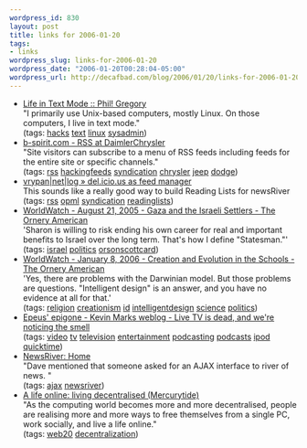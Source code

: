 ```yaml
--- 
wordpress_id: 830
layout: post
title: links for 2006-01-20
tags: 
- links
wordpress_slug: links-for-2006-01-20
wordpress_date: "2006-01-20T00:28:04-05:00"
wordpress_url: http://decafbad.com/blog/2006/01/20/links-for-2006-01-20
---
```

<ul class="delicious">
	<li>
		<div class="delicious-link"><a href="http://aperiodic.net/phil/archives/Geekery/text-mode-guerrilla.html">Life in Text Mode :: Phil! Gregory</a></div>
		<div class="delicious-extended">"I primarily use Unix-based computers, mostly Linux. On those computers, I live in text mode."</div>
		<div class="delicious-tags">(tags: <a href="http://del.icio.us/deusx/hacks">hacks</a> <a href="http://del.icio.us/deusx/text">text</a> <a href="http://del.icio.us/deusx/linux">linux</a> <a href="http://del.icio.us/deusx/sysadmin">sysadmin</a>)</div>
	</li>
	<li>
		<div class="delicious-link"><a href="http://b-spirit.com/blog/index.php?p=570">b-spirit.com - RSS at DaimlerChrysler</a></div>
		<div class="delicious-extended">"Site visitors can subscribe to a menu of RSS feeds including feeds for the entire site or specific channels."</div>
		<div class="delicious-tags">(tags: <a href="http://del.icio.us/deusx/rss">rss</a> <a href="http://del.icio.us/deusx/hackingfeeds">hackingfeeds</a> <a href="http://del.icio.us/deusx/syndication">syndication</a> <a href="http://del.icio.us/deusx/chrysler">chrysler</a> <a href="http://del.icio.us/deusx/jeep">jeep</a> <a href="http://del.icio.us/deusx/dodge">dodge</a>)</div>
	</li>
	<li>
		<div class="delicious-link"><a href="http://vrypan.net/log/archives/2006/01/19/delicious-as-fedd-manager/">vrypan|net|log » del.icio.us as feed manager</a></div>
		<div class="delicious-extended">This sounds like a really good way to build Reading Lists for newsRiver</div>
		<div class="delicious-tags">(tags: <a href="http://del.icio.us/deusx/rss">rss</a> <a href="http://del.icio.us/deusx/opml">opml</a> <a href="http://del.icio.us/deusx/syndication">syndication</a> <a href="http://del.icio.us/deusx/readinglists">readinglists</a>)</div>
	</li>
	<li>
		<div class="delicious-link"><a href="http://www.ornery.org/essays/warwatch/2005-08-21-1.html">WorldWatch - August 21, 2005 - Gaza and the Israeli Settlers - The Ornery American</a></div>
		<div class="delicious-extended">'Sharon is willing to risk ending his own career for real and important benefits to Israel over the long term.  That's how I define "Statesman."'</div>
		<div class="delicious-tags">(tags: <a href="http://del.icio.us/deusx/israel">israel</a> <a href="http://del.icio.us/deusx/politics">politics</a> <a href="http://del.icio.us/deusx/orsonscottcard">orsonscottcard</a>)</div>
	</li>
	<li>
		<div class="delicious-link"><a href="http://www.ornery.org/essays/warwatch/2006-01-08-1.html">WorldWatch - January 8, 2006 - Creation and Evolution in the Schools - The Ornery American</a></div>
		<div class="delicious-extended">'Yes, there are problems with the Darwinian model. But those problems are questions. "Intelligent design" is an answer, and you have no evidence at all for that.'</div>
		<div class="delicious-tags">(tags: <a href="http://del.icio.us/deusx/religion">religion</a> <a href="http://del.icio.us/deusx/creationism">creationism</a> <a href="http://del.icio.us/deusx/id">id</a> <a href="http://del.icio.us/deusx/intelligentdesign">intelligentdesign</a> <a href="http://del.icio.us/deusx/science">science</a> <a href="http://del.icio.us/deusx/politics">politics</a>)</div>
	</li>
	<li>
		<div class="delicious-link"><a href="http://epeus.blogspot.com/2006_01_01_epeus_archive.html#113657665445571085">Epeus' epigone - Kevin Marks weblog - Live TV is dead, and we're noticing the smell</a></div>
		<div class="delicious-tags">(tags: <a href="http://del.icio.us/deusx/video">video</a> <a href="http://del.icio.us/deusx/tv">tv</a> <a href="http://del.icio.us/deusx/television">television</a> <a href="http://del.icio.us/deusx/entertainment">entertainment</a> <a href="http://del.icio.us/deusx/podcasting">podcasting</a> <a href="http://del.icio.us/deusx/podcasts">podcasts</a> <a href="http://del.icio.us/deusx/ipod">ipod</a> <a href="http://del.icio.us/deusx/quicktime">quicktime</a>)</div>
	</li>
	<li>
		<div class="delicious-link"><a href="http://daniel.phrasewise.com/dev/newsRiver/">NewsRiver: Home</a></div>
		<div class="delicious-extended">"Dave mentioned that someone asked for an AJAX interface to river of news. "</div>
		<div class="delicious-tags">(tags: <a href="http://del.icio.us/deusx/ajax">ajax</a> <a href="http://del.icio.us/deusx/newsriver">newsriver</a>)</div>
	</li>
	<li>
		<div class="delicious-link"><a href="http://www.mercurytide.com/knowledge/white-papers/life-online">A life online: living decentralised (Mercurytide)</a></div>
		<div class="delicious-extended">"As the computing world becomes more and more decentralised, people are realising more and more ways to free themselves from a single PC, work socially, and live a life online."</div>
		<div class="delicious-tags">(tags: <a href="http://del.icio.us/deusx/web20">web20</a> <a href="http://del.icio.us/deusx/decentralization">decentralization</a>)</div>
	</li>
</ul>
